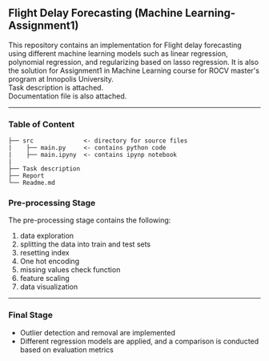 ## Flight Delay Forecasting (Machine Learning-Assignment1)
This repository contains an implementation for Flight delay forecasting using different machine learning models such as linear regression, polynomial regression, and regularizing based on lasso regression. It is also the solution for Assignment1 in Machine Learning course for ROCV master's program at Innopolis University.<br>
Task description is attached.<br>
Documentation file is also attached.<br>

---
### Table of Content 
```
├── src              <- directory for source files 
|    ├── main.py     <- contains python code
|    ├── main.ipyny  <- contains ipynp notebook
|
├── Task description  
├── Report 
└── Readme.md
```

### Pre-processing Stage
The pre-processing stage contains the following:
1. data exploration
2. splitting the data into train and test sets
3. resetting index
4. One hot encoding
5. missing values check function
6. feature scaling
7. data visualization
---

### Final Stage
- Outlier detection and removal are implemented 
- Different regression models are applied, and a comparison is conducted based on evaluation metrics
